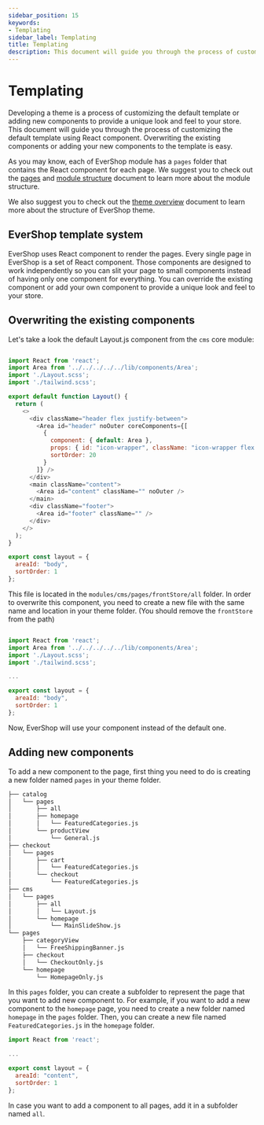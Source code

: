 ```yaml
---
sidebar_position: 15
keywords:
- Templating
sidebar_label: Templating
title: Templating
description: This document will guide you through the process of customizing the default template using React component. Overwriting the existing components or adding your new components to the template is easy.
---
```


# Templating

Developing a theme is a process of customizing the default template or adding new components to provide a unique look and feel to your store. This document will guide you through the process of customizing the default template using React component. Overwriting the existing components or adding your new components to the template is easy.

As you may know, each of EverShop module has a `pages` folder that contains the React component for each page. We suggest you to check out the [pages](/docs/development/knowledge-base/pages) and [module structure](/docs/development/module/module-overview) document to learn more about the module structure.

We also suggest you to check out the [theme overview](/docs/development/theme/theme-overview) document to learn more about the structure of EverShop theme.

## EverShop template system

EverShop uses React component to render the pages. Every single page in EverShop is a set of React component. Those components are designed to work independently so you can slit your page to small components instead of having only one component for everything. You can override the existing component or add your own component to provide a unique look and feel to your store.

## Overwriting the existing components

Let's take a look the default Layout.js component from the `cms` core module:

```js title="modules/cms/pages/frontStore/all/Layout.js"

import React from 'react';
import Area from '../../../../../lib/components/Area';
import './Layout.scss';
import './tailwind.scss';

export default function Layout() {
  return (
    <>
      <div className="header flex justify-between">
        <Area id="header" noOuter coreComponents={[
          {
            component: { default: Area },
            props: { id: "icon-wrapper", className: "icon-wrapper flex justify-between space-x-1" },
            sortOrder: 20
          }
        ]} />
      </div>
      <main className="content">
        <Area id="content" className="" noOuter />
      </main>
      <div className="footer">
        <Area id="footer" className="" />
      </div>
    </>
  );
}

export const layout = {
  areaId: "body",
  sortOrder: 1
};
```

This file is located in the `modules/cms/pages/frontStore/all` folder. In order to overwrite this component, you need to create a new file with the same name and location in your theme folder. (You should remove the `frontStore` from the path)

```js title="themes/your-theme-folder/cms/pages/all/Layout.js"

import React from 'react';
import Area from '../../../../../lib/components/Area';
import './Layout.scss';
import './tailwind.scss';

...

export const layout = {
  areaId: "body",
  sortOrder: 1
};

```

Now, EverShop will use your component instead of the default one.

## Adding new components

To add a new component to the page, first thing you need to do is creating a new folder named `pages` in your theme folder. 


```bash title = "themes/pages"
├── catalog
│   └── pages
│       ├── all
│       ├── homepage
│       │   └── FeaturedCategories.js
│       └── productView
│           └── General.js
├── checkout
│   └── pages
│       ├── cart
│       │   └── FeaturedCategories.js
│       └── checkout
│           └── FeaturedCategories.js
├── cms
│   └── pages
│       ├── all
│       │   └── Layout.js
│       └── homepage
│           └── MainSlideShow.js
└── pages
    ├── categoryView
    │   └── FreeShippingBanner.js
    ├── checkout
    │   └── CheckoutOnly.js
    └── homepage
        └── HomepageOnly.js
```

In this `pages` folder, you can create a subfolder to represent the page that you want to add new component to. For example, if you want to add a new component to the `homepage` page, you need to create a new folder named `homepage` in the `pages` folder. Then, you can create a new file named `FeaturedCategories.js` in the `homepage` folder.

```js title="themes/<yourthemefolder>/pages/homepage/FeaturedCategories.js"
import React from 'react';

...

export const layout = {
  areaId: "content",
  sortOrder: 1
};

```

In case you want to add a component to all pages, add it in a subfolder named `all`.